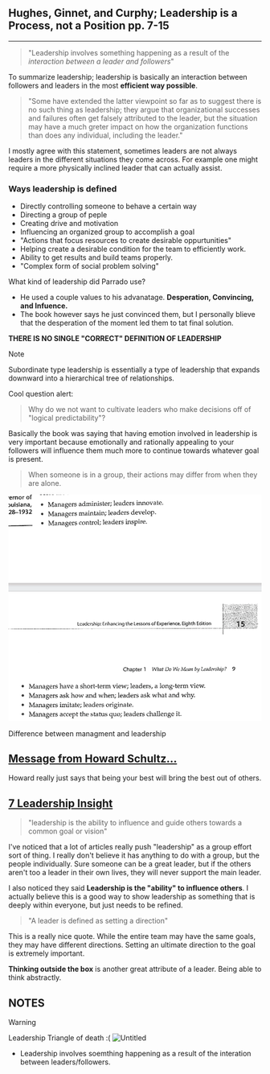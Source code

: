 ## Hughes, Ginnet, and Curphy; Leadership is a Process, not a Position pp. 7-15
---
> "Leadership involves something happening as a result of the _interaction between a leader and followers_"

To summarize leadership; leadership is basically an interaction between followers and leaders in the most **efficient way possible**.

> "Some have extended the latter viewpoint so far as to suggest there is no such thing as leadership; they argue that organizational successes and failures often get falsely attributed to the leader, but the situation may have a much greter impact on how the organization functions than does any individual, including the leader."

I mostly agree with this statement, sometimes leaders are not always leaders in the different situations they come across. For example one might require a more physically inclined leader that can actually assist. 

### Ways leadership is defined
* Directly controlling someone to behave a certain way
* Directing a group of peple
* Creating drive and motivation
* Influencing an organized group to accomplish a goal
* "Actions that focus resources to create desirable oppurtunities"
* Helping create a desirable condition for the team to efficiently work.
* Ability to get results and build teams properly.
* "Complex form of social problem solving"

What kind of leadership did Parrado use?
- He used a couple values to his advanatage. **Desperation, Convincing, and Infuence.**
- The book however says he just convinced them, but I personally blieve that the desperation of the moment led them to tat final solution.

**THERE IS NO SINGLE "CORRECT" DEFINITION OF LEADERSHIP**

> [!NOTE]
> Subordinate type leadership is essentially a type of leadership that expands downward into a hierarchical tree of relationships.

Cool question alert:
> Why do we not want to cultivate leaders who make decisions off of "logical predictability"?

Basically the book was saying that having emotion involved in leadership is very important because emotionally and rationally appealing to your followers will influence them much more to continue towards whatever goal is present.

> When someone is in a group, their actions may differ from when they are alone.

![Image of some notes](image.png)

Difference between managment and leadership

## [Message from Howard Schultz...](https://stories.starbucks.com/press/2018/message-from-howard-schultz-to-partners-onward-with-love/)
Howard really just says that being your best will bring the best out of others.

## [7 Leadership Insight](https://northwest.education/insights/career-growth/7-leadership-definitions-insights-impact-2023/)
> "leadership is the ability to influence and guide others towards a common goal or vision"

I've noticed that a lot of articles really push "leadership" as a group effort sort of thing. I really don't believe it has anything to do with a group, but the people individually. Sure someone can be a great leader, but if the others aren't too a leader in their own lives, they will never support the main leader.

I also noticed they said **Leadership is the "ability" to influence others**. I actually believe this is a good way to show leadership as something that is deeply within everyone, but just needs to be refined.

> "A leader is defined as setting a direction"

This is a really nice quote. While the entire team may have the same goals, they may have different directions. Setting an ultimate direction to the goal is extremely important.

**Thinking outside the box** is another great attribute of a leader. Being able to think abstractly.

## NOTES
> [!WARNING]
> Leadership Triangle of death :(
> <img width="768" alt="Untitled" src="https://github.com/user-attachments/assets/d0d54a78-51e6-46f4-8da5-f49218f07480">

- Leadership involves soemthing happening as a result of the interation between leaders/followers.

